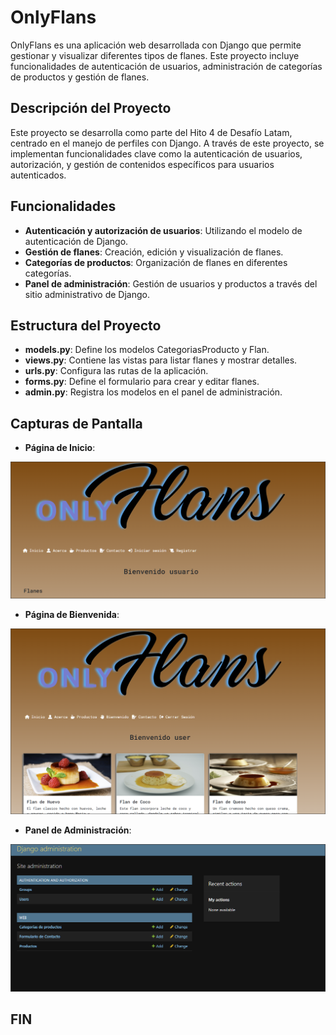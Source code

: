# OnlyFlans

OnlyFlans es una aplicación web desarrollada con Django que permite gestionar y visualizar diferentes tipos de flanes. Este proyecto incluye funcionalidades de autenticación de usuarios, administración de categorías de productos y gestión de flanes.

## Descripción del Proyecto

Este proyecto se desarrolla como parte del Hito 4 de Desafío Latam, centrado en el manejo de perfiles con Django. A través de este proyecto, se implementan funcionalidades clave como la autenticación de usuarios, autorización, y gestión de contenidos específicos para usuarios autenticados.

## Funcionalidades

- **Autenticación y autorización de usuarios**: Utilizando el modelo de autenticación de Django.
- **Gestión de flanes**: Creación, edición y visualización de flanes.
- **Categorías de productos**: Organización de flanes en diferentes categorías.
- **Panel de administración**: Gestión de usuarios y productos a través del sitio administrativo de Django.


## Estructura del Proyecto

- **models.py**: Define los modelos CategoriasProducto y Flan.
- **views.py**: Contiene las vistas para listar flanes y mostrar detalles.
- **urls.py**: Configura las rutas de la aplicación.
- **forms.py**: Define el formulario para crear y editar flanes.
- **admin.py**: Registra los modelos en el panel de administración.


## Capturas de Pantalla

- **Página de Inicio**:

![inicio](IMAGENES/Snap%202024-06-12%20at%2009.07.13.png)


- **Página de Bienvenida**:

![Bienvenida](IMAGENES/Snap%202024-06-12%20at%2009.11.27.png)



- **Panel de Administración**:

![Administración](IMAGENES/Snap%202024-06-12%20at%2009.11.50.png)


## FIN